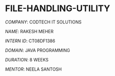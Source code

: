 # FILE-HANDLING-UTILITY

*COMPANY*: CODTECH IT SOLUTIONS

*NAME*: RAKESH MEHER

*INTERN ID*: CT08DF1386

*DOMAIN*: JAVA PROGRAMMING

*DURATION*: 8 WEEKS

*MENTOR*: NEELA SANTOSH

##
